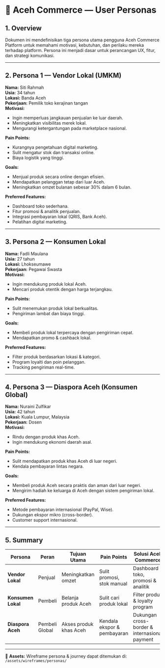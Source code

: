 # 👥 Aceh Commerce — User Personas

## 1. Overview
Dokumen ini mendefinisikan tiga persona utama pengguna Aceh Commerce Platform untuk memahami motivasi, kebutuhan, dan perilaku mereka terhadap platform. Persona ini menjadi dasar untuk perancangan UX, fitur, dan strategi komunikasi.

---

## 2. Persona 1 — Vendor Lokal (UMKM)
**Nama:** Siti Rahmah  
**Usia:** 34 tahun  
**Lokasi:** Banda Aceh  
**Pekerjaan:** Pemilik toko kerajinan tangan  
**Motivasi:**  
- Ingin memperluas jangkauan penjualan ke luar daerah.  
- Meningkatkan visibilitas merek lokal.  
- Mengurangi ketergantungan pada marketplace nasional.  

**Pain Points:**  
- Kurangnya pengetahuan digital marketing.  
- Sulit mengatur stok dan transaksi online.  
- Biaya logistik yang tinggi.  

**Goals:**  
- Menjual produk secara online dengan efisien.  
- Mendapatkan pelanggan tetap dari luar Aceh.  
- Meningkatkan omzet bulanan sebesar 30% dalam 6 bulan.  

**Preferred Features:**  
- Dashboard toko sederhana.  
- Fitur promosi & analitik penjualan.  
- Integrasi pembayaran lokal (QRIS, Bank Aceh).  
- Pelatihan digital marketing.  

---

## 3. Persona 2 — Konsumen Lokal
**Nama:** Fadli Maulana  
**Usia:** 27 tahun  
**Lokasi:** Lhokseumawe  
**Pekerjaan:** Pegawai Swasta  
**Motivasi:**  
- Ingin mendukung produk lokal Aceh.  
- Mencari produk otentik dengan harga terjangkau.  

**Pain Points:**  
- Sulit menemukan produk lokal berkualitas.  
- Pengiriman lambat dan biaya tinggi.  

**Goals:**  
- Membeli produk lokal terpercaya dengan pengiriman cepat.  
- Mendapatkan promo & cashback lokal.  

**Preferred Features:**  
- Filter produk berdasarkan lokasi & kategori.  
- Program loyalti dan poin pelanggan.  
- Tracking pengiriman real-time.  

---

## 4. Persona 3 — Diaspora Aceh (Konsumen Global)
**Nama:** Nuraini Zulfikar  
**Usia:** 42 tahun  
**Lokasi:** Kuala Lumpur, Malaysia  
**Pekerjaan:** Dosen  
**Motivasi:**  
- Rindu dengan produk khas Aceh.  
- Ingin mendukung ekonomi daerah asal.  

**Pain Points:**  
- Sulit mendapatkan produk khas Aceh di luar negeri.  
- Kendala pembayaran lintas negara.  

**Goals:**  
- Membeli produk Aceh secara praktis dan aman dari luar negeri.  
- Mengirim hadiah ke keluarga di Aceh dengan sistem pengiriman lokal.  

**Preferred Features:**  
- Metode pembayaran internasional (PayPal, Wise).  
- Dukungan ekspor mikro (cross-border).  
- Customer support internasional.  

---

## 5. Summary
| Persona | Peran | Tujuan Utama | Pain Points | Solusi Aceh Commerce |
|----------|--------|---------------|--------------|----------------------|
| **Vendor Lokal** | Penjual | Meningkatkan omzet | Sulit promosi, stok manual | Dashboard toko, promosi & analitik |
| **Konsumen Lokal** | Pembeli | Belanja produk Aceh | Sulit cari produk lokal | Filter produk & loyalty program |
| **Diaspora Aceh** | Pembeli Global | Akses produk khas Aceh | Kendala ekspor & pembayaran | Dukungan cross-border & internasional payment |


---

📎 **Assets:**
Wireframe persona & journey dapat ditemukan di:
`/assets/wireframes/personas/`
